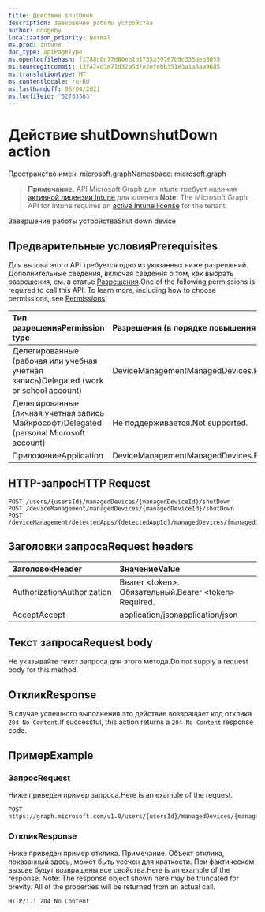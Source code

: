 ```yaml
---
title: Действие shutDown
description: Завершение работы устройства
author: dougeby
localization_priority: Normal
ms.prod: intune
doc_type: apiPageType
ms.openlocfilehash: f1788c0c77d80eb1b1735a39767b9c335deb8053
ms.sourcegitcommit: 13f474d3e71d32a5dfe2efebb351e3a1a5aa9685
ms.translationtype: MT
ms.contentlocale: ru-RU
ms.lasthandoff: 06/04/2021
ms.locfileid: "52753563"
---
```

# <a name="shutdown-action"></a><span data-ttu-id="54886-103">Действие shutDown</span><span class="sxs-lookup"><span data-stu-id="54886-103">shutDown action</span></span>

<span data-ttu-id="54886-104">Пространство имен: microsoft.graph</span><span class="sxs-lookup"><span data-stu-id="54886-104">Namespace: microsoft.graph</span></span>

> <span data-ttu-id="54886-105">**Примечание.** API Microsoft Graph для Intune требует наличия [активной лицензии Intune](https://go.microsoft.com/fwlink/?linkid=839381) для клиента.</span><span class="sxs-lookup"><span data-stu-id="54886-105">**Note:** The Microsoft Graph API for Intune requires an [active Intune license](https://go.microsoft.com/fwlink/?linkid=839381) for the tenant.</span></span>

<span data-ttu-id="54886-106">Завершение работы устройства</span><span class="sxs-lookup"><span data-stu-id="54886-106">Shut down device</span></span>

## <a name="prerequisites"></a><span data-ttu-id="54886-107">Предварительные условия</span><span class="sxs-lookup"><span data-stu-id="54886-107">Prerequisites</span></span>
<span data-ttu-id="54886-p101">Для вызова этого API требуется одно из указанных ниже разрешений. Дополнительные сведения, включая сведения о том, как выбрать разрешения, см. в статье [Разрешения](/graph/permissions-reference).</span><span class="sxs-lookup"><span data-stu-id="54886-p101">One of the following permissions is required to call this API. To learn more, including how to choose permissions, see [Permissions](/graph/permissions-reference).</span></span>

|<span data-ttu-id="54886-110">Тип разрешения</span><span class="sxs-lookup"><span data-stu-id="54886-110">Permission type</span></span>|<span data-ttu-id="54886-111">Разрешения (в порядке повышения привилегий)</span><span class="sxs-lookup"><span data-stu-id="54886-111">Permissions (from least to most privileged)</span></span>|
|:---|:---|
|<span data-ttu-id="54886-112">Делегированные (рабочая или учебная учетная запись)</span><span class="sxs-lookup"><span data-stu-id="54886-112">Delegated (work or school account)</span></span>|<span data-ttu-id="54886-113">DeviceManagementManagedDevices.PriviligedOperation.All</span><span class="sxs-lookup"><span data-stu-id="54886-113">DeviceManagementManagedDevices.PriviligedOperation.All</span></span>|
|<span data-ttu-id="54886-114">Делегированные (личная учетная запись Майкрософт)</span><span class="sxs-lookup"><span data-stu-id="54886-114">Delegated (personal Microsoft account)</span></span>|<span data-ttu-id="54886-115">Не поддерживается.</span><span class="sxs-lookup"><span data-stu-id="54886-115">Not supported.</span></span>|
|<span data-ttu-id="54886-116">Приложение</span><span class="sxs-lookup"><span data-stu-id="54886-116">Application</span></span>|<span data-ttu-id="54886-117">DeviceManagementManagedDevices.PriviligedOperation.All</span><span class="sxs-lookup"><span data-stu-id="54886-117">DeviceManagementManagedDevices.PriviligedOperation.All</span></span>|

## <a name="http-request"></a><span data-ttu-id="54886-118">HTTP-запрос</span><span class="sxs-lookup"><span data-stu-id="54886-118">HTTP Request</span></span>
<!-- {
  "blockType": "ignored"
}
-->
``` http
POST /users/{usersId}/managedDevices/{managedDeviceId}/shutDown
POST /deviceManagement/managedDevices/{managedDeviceId}/shutDown
POST /deviceManagement/detectedApps/{detectedAppId}/managedDevices/{managedDeviceId}/shutDown
```

## <a name="request-headers"></a><span data-ttu-id="54886-119">Заголовки запроса</span><span class="sxs-lookup"><span data-stu-id="54886-119">Request headers</span></span>
|<span data-ttu-id="54886-120">Заголовок</span><span class="sxs-lookup"><span data-stu-id="54886-120">Header</span></span>|<span data-ttu-id="54886-121">Значение</span><span class="sxs-lookup"><span data-stu-id="54886-121">Value</span></span>|
|:---|:---|
|<span data-ttu-id="54886-122">Authorization</span><span class="sxs-lookup"><span data-stu-id="54886-122">Authorization</span></span>|<span data-ttu-id="54886-123">Bearer &lt;token&gt;. Обязательный.</span><span class="sxs-lookup"><span data-stu-id="54886-123">Bearer &lt;token&gt; Required.</span></span>|
|<span data-ttu-id="54886-124">Accept</span><span class="sxs-lookup"><span data-stu-id="54886-124">Accept</span></span>|<span data-ttu-id="54886-125">application/json</span><span class="sxs-lookup"><span data-stu-id="54886-125">application/json</span></span>|

## <a name="request-body"></a><span data-ttu-id="54886-126">Текст запроса</span><span class="sxs-lookup"><span data-stu-id="54886-126">Request body</span></span>
<span data-ttu-id="54886-127">Не указывайте текст запроса для этого метода.</span><span class="sxs-lookup"><span data-stu-id="54886-127">Do not supply a request body for this method.</span></span>

## <a name="response"></a><span data-ttu-id="54886-128">Отклик</span><span class="sxs-lookup"><span data-stu-id="54886-128">Response</span></span>
<span data-ttu-id="54886-129">В случае успешного выполнения это действие возвращает код отклика `204 No Content`.</span><span class="sxs-lookup"><span data-stu-id="54886-129">If successful, this action returns a `204 No Content` response code.</span></span>

## <a name="example"></a><span data-ttu-id="54886-130">Пример</span><span class="sxs-lookup"><span data-stu-id="54886-130">Example</span></span>

### <a name="request"></a><span data-ttu-id="54886-131">Запрос</span><span class="sxs-lookup"><span data-stu-id="54886-131">Request</span></span>
<span data-ttu-id="54886-132">Ниже приведен пример запроса.</span><span class="sxs-lookup"><span data-stu-id="54886-132">Here is an example of the request.</span></span>
``` http
POST https://graph.microsoft.com/v1.0/users/{usersId}/managedDevices/{managedDeviceId}/shutDown
```

### <a name="response"></a><span data-ttu-id="54886-133">Отклик</span><span class="sxs-lookup"><span data-stu-id="54886-133">Response</span></span>
<span data-ttu-id="54886-p102">Ниже приведен пример отклика. Примечание. Объект отклика, показанный здесь, может быть усечен для краткости. При фактическом вызове будут возвращены все свойства.</span><span class="sxs-lookup"><span data-stu-id="54886-p102">Here is an example of the response. Note: The response object shown here may be truncated for brevity. All of the properties will be returned from an actual call.</span></span>
``` http
HTTP/1.1 204 No Content
```





